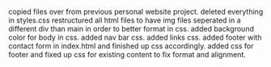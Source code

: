 copied files over from previous personal website project.
deleted everything in styles.css
restructured all html files to have img files seperated in a different div than main in order to better format in css.
added background color for body in css.
added nav bar css.
added links css.
added footer with contact form in index.html and finished up css accordingly.
added css for footer and fixed up css for existing content to fix format and alignment.